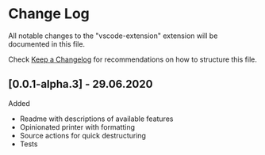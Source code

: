 # Change Log

All notable changes to the "vscode-extension" extension will be documented in this file.

Check [Keep a Changelog](http://keepachangelog.com/) for recommendations on how to structure this file.

## [0.0.1-alpha.3] - 29.06.2020
Added
- Readme with descriptions of available features
- Opinionated printer with formatting
- Source actions for quick destructuring
- Tests